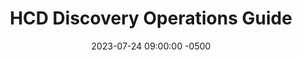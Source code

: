 ---
date: 2023-07-24 09:00:00 -0500
kicker: HCD Guide Series
title: "HCD Discovery Operations Guide"
summary: "Step-by-step guidance on how to conduct discovery research"
guide: hcd-discovery-operations
image: 
layout: single
weight: 3
---